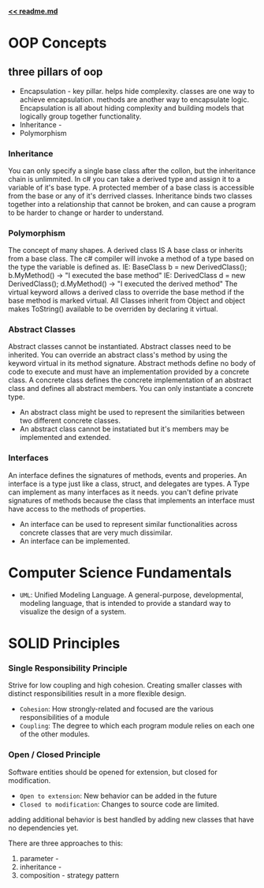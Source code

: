 #### [<< readme.md](../README.md) 
# OOP Concepts

## three pillars of oop
- Encapsulation - key pillar. helps hide complexity. classes are one way to achieve encapsulation. methods are another way to encapsulate logic. Encapsulation is all about hiding complexity and building models that logically group together functionality.
- Inheritance - 
- Polymorphism

### Inheritance
You can only specify a single base class after the collon, but the inheritance chain is unlimmited. 
In c# you can take a derived type and assign it to a variable of it's base type.
A protected member of a base class is accessible from the base or any of it's derrived classes. 
Inheritance binds two classes together into a relationship that cannot be broken, and can cause a program to be harder to change or harder to understand.

### Polymorphism
The concept of many shapes.
A derived class IS A base class or inherits from a base class.
The c# compiler will invoke a method of a type based on the type the variable is defined as.
IE: BaseClass b = new DerivedClass(); b.MyMethod() -> "I executed the base method"
IE: DerivedClass d = new DerivedClass(); d.MyMethod() -> "I executed the derived method"
The virtual keyword allows a derived class to override the base method if the base method is marked virtual.
All Classes inherit from Object and object makes ToString() available to be overriden by declaring it virtual.

### Abstract Classes
Abstract classes cannot be instantiated. Abstract classes need to be inherited.
You can override an abstract class's method by using the keyword virtual in its method signature.
Abstract methods define no body of code to execute and must have an implementation provided by a concrete class. A concrete class defines the concrete implementation of an abstract class and defines all abstract members. You can only instantiate a concrete type.
- An abstract class might be used to represent the similarities between two different concrete classes.
- An abstract class cannot be instatiated but it's members may be implemented and extended.

### Interfaces
An interface defines the signatures of methods, events and properies. An interface is a type just like a class, struct, and delegates are types. A Type can implement as many interfaces as it needs.
you can't define private signatures of methods because the class that implements an interface must have access to the methods of properties.
- An interface can be used to represent similar functionalities across concrete classes that are very much dissimilar.
- An interface can be implemented.

# Computer Science Fundamentals

- `UML`: Unified Modeling Language. A general-purpose, developmental, modeling language, that is intended to provide a standard way to visualize the design of a system.

# SOLID Principles

### Single Responsibility Principle

Strive for low coupling and high cohesion. Creating smaller classes with distinct responsibilities result in a more flexible design.

- `Cohesion`: How strongly-related and focused are the various responsibilities of a module
- `Coupling`: The degree to which each program module relies on each one of the other modules.

### Open / Closed Principle
Software entities should be opened for extension, but closed for modification. 
- `Open to extension`: New behavior can be added in the future 
- `Closed to modification`: Changes to source code are limited.

adding additional behavior is best handled by adding new classes that have no dependencies yet.

There are three approaches to this:
1. parameter - 
2. inheritance -
3. composition - strategy pattern

